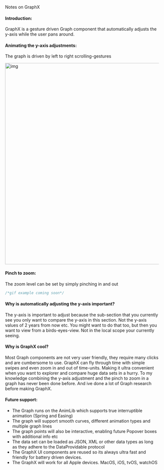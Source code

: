 Notes on GraphX <!--more--> 

#### Introduction:
GraphX is a gesture driven Graph component that automatically adjusts the y-axis while the user pans around.

#### Animating the y-axis adjustments:
The graph is driven by left to right scrolling-gestures 

<img width="660" alt="img" src="https://raw.githubusercontent.com/stylekit/img/master/GraphX_take_1.gif">


#### Pinch to zoom:
The zoom level can be set by simply pinching in and out

```swift
/*gif example coming soon*/
```
#### Why is automatically adjusting the y-axis important?
The y-axis is important to adjust because the sub-section that you currently see you only want to compare the y-axis in this section. Not the y-axis values of 2 years from now etc. You might want to do that too, but then you want to view from a birds-eyes-view. Not in the local scope your currently seeing. 

#### Why is GraphX cool?
Most Graph components are not very user friendly, they require many clicks and are cumbersome to use. GraphX can fly through time with simple swipes and even zoom in and out of time-units. Making it ultra convenient when you want to explorer and compare huge data sets in a hurry. To my knowledge combining the y-axis adjustment and the pinch to zoom in a graph has never been done before. And ive done a lot of Graph research before making GraphX.

#### Future support:

- The Graph runs on the AnimLib which supports true interruptible animation (Spring and Easing)
- The graph will support smooth curves, different animation types and multiple graph lines
- The graph points will also be interactive, enabling future Popover boxes with additional info etc
- The data set can be loaded as JSON, XML or other data types as long as they adhere to the DataProvidable protocol
- The GraphX UI components are reused so its always ultra fast and friendly for battery driven devices. 
- The GraphX will work for all Apple devices. MacOS, iOS, tvOS, watchOS